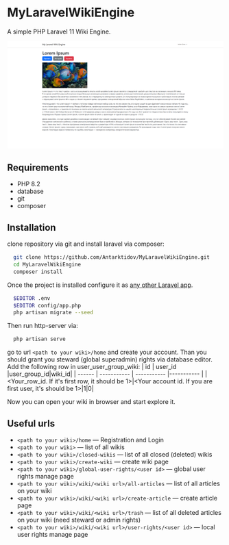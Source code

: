 
# MyLaravelWikiEngine
A simple PHP Laravel 11 Wiki Engine.

![Article Screenshot](https://raw.githubusercontent.com/Antarktidov/MyLaravelWikiEngine/refs/heads/master/images/article%20screenshot.png)

## Requirements
* PHP 8.2
* database
* git
* composer

## Installation
clone repository via git and install laravel via composer:
```bash
  git clone https://github.com/Antarktidov/MyLaravelWikiEngine.git
  cd MyLaravelWikiEngine
  composer install
```
Once the project is installed configure it as [any other Laravel app](https://laravel.com/docs/11.x/installation#initial-configuration).
```bash
  $EDITOR .env
  $EDITOR config/app.php
  php artisan migrate --seed
```
Then run http-server via:
```bash
  php artisan serve
```
go to url `<path to your wiki>/home`
and create your account.
Than you should grant you steward (global superadmin) rights via database editor.
Add the following row in user_user_group_wiki:
| id | user_id |user_group_id|wiki_id|
| ------ | ----------- | ----------- |----------- |
| <Your_row_id. If it's first row, it should be 1>|<Your account id. If you are first user, it's should be 1>|1|0|

Now you can open your wiki in browser and start explore it.

## Useful urls
* `<path to your wiki>/home` — Registration and Login
* `<path to your wiki>` — list of all wikis
* `<path to your wiki>/closed-wikis` — list of all closed (deleted) wikis
* `<path to your wiki>/create-wiki` — create wiki page
* `<path to your wiki>/global-user-rights/<user id>` — global user rights manage page
* `<path to your wiki>/wiki/<wiki url>/all-articles` — list of all articles on your wiki
* `<path to your wiki>/wiki/<wiki url>/create-article` — create article page
* `<path to your wiki>/wiki/<wiki url>/trash` — list of all deleted articles on your wiki (need steward or admin rights)
* `<path to your wiki>/wiki/<wiki url>/user-rights/<user id>` — local user rights manage page
